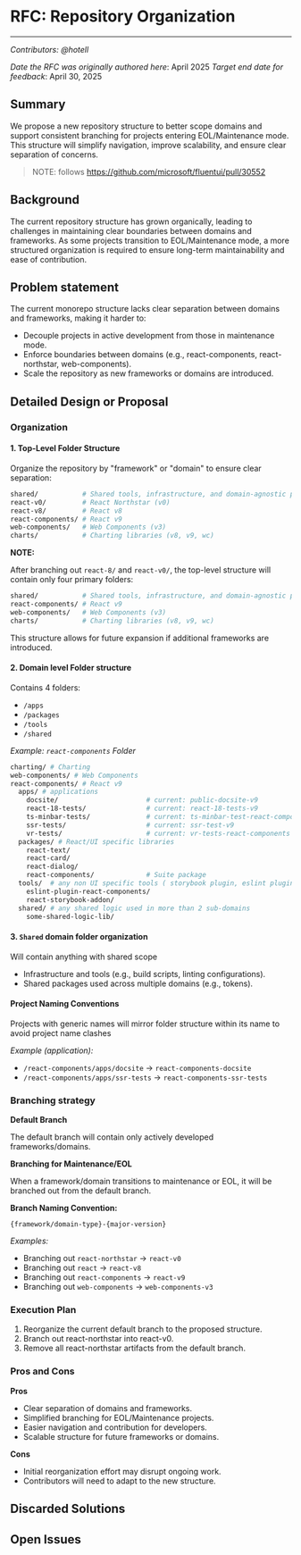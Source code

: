 # RFC: Repository Organization

<!--
An RFC can be anything. A question, a suggestion, a plan. The purpose of this template is to give some structure to help folks write successful RFCs. However, don't feel constrained by this template; use your best judgement.

Tips for writing a successful RFC:

- Favor simple language that make your point, fancy words obfuscate // Speak plainly.
- Try to stay concise, but don't gloss over important details
- Feel free to add necessary diagrams in the RFC assets folder
- Try to write a neutral problem statement, not one that motivates your desired solution
- Remember, "Writing is thinking". It's natural to realize new ideas while writing your proposal
-->

---

_Contributors: @hotell_

_Date the RFC was originally authored here_: April 2025
_Target end date for feedback_: April 30, 2025

<!-- If substantial updates are made add an "Updated on: $date" below, don't replace the original date -->

## Summary

<!-- Explain the proposed change -->

We propose a new repository structure to better scope domains and support consistent branching for projects entering EOL/Maintenance mode. This structure will simplify navigation, improve scalability, and ensure clear separation of concerns.

> NOTE: follows https://github.com/microsoft/fluentui/pull/30552

## Background

The current repository structure has grown organically, leading to challenges in maintaining clear boundaries between domains and frameworks. As some projects transition to EOL/Maintenance mode, a more structured organization is required to ensure long-term maintainability and ease of contribution.

## Problem statement

<!--
Why are we making this change? What problem are we solving? What do we expect to gain from this?

This section is important as the motivation or problem statement is independent from the proposed change. Even if this RFC is not accepted this Motivation can be used for alternative solutions.
-->

The current monorepo structure lacks clear separation between domains and frameworks, making it harder to:

- Decouple projects in active development from those in maintenance mode.
- Enforce boundaries between domains (e.g., react-components, react-northstar, web-components).
- Scale the repository as new frameworks or domains are introduced.

## Detailed Design or Proposal

<!-- This is the bulk of the RFC. Explain the proposal or design in enough detail for the intended audience to understand. -->

### Organization

#### 1. Top-Level Folder Structure

Organize the repository by "framework" or "domain" to ensure clear separation:

```sh
shared/           # Shared tools, infrastructure, and domain-agnostic projects (e.g., tokens)
react-v0/         # React Northstar (v0)
react-v8/         # React v8
react-components/ # React v9
web-components/   # Web Components (v3)
charts/           # Charting libraries (v8, v9, wc)
```

**NOTE:**

After branching out `react-8/` and `react-v0/`, the top-level structure will contain only four primary folders:

```sh
shared/           # Shared tools, infrastructure, and domain-agnostic projects (e.g., tokens)
react-components/ # React v9
web-components/   # Web Components (v3)
charts/           # Charting libraries (v8, v9, wc)
```

This structure allows for future expansion if additional frameworks are introduced.

#### 2. Domain level Folder structure

Contains 4 folders:

- `/apps`
- `/packages`
- `/tools`
- `/shared`

_Example: `react-components` Folder_

```sh
charting/ # Charting
web-components/ # Web Components
react-components/ # React v9
  apps/ # applications
    docsite/                      # current: public-docsite-v9
    react-18-tests/               # current: react-18-tests-v9
    ts-minbar-tests/              # current: ts-minbar-test-react-components
    ssr-tests/                    # current: ssr-test-v9
    vr-tests/                     # current: vr-tests-react-components
  packages/ # React/UI specific libraries
    react-text/
    react-card/
    react-dialog/
    react-components/             # Suite package
  tools/  # any non UI specific tools ( storybook plugin, eslint plugins, nx react-components plugin etc)
    eslint-plugin-react-components/
    react-storybook-addon/
  shared/ # any shared logic used in more than 2 sub-domains
    some-shared-logic-lib/
```

#### 3. `Shared` domain folder organization

Will contain anything with shared scope

- Infrastructure and tools (e.g., build scripts, linting configurations).
- Shared packages used across multiple domains (e.g., tokens).

#### Project Naming Conventions

Projects with generic names will mirror folder structure within its name to avoid project name clashes

_Example (application):_

- `/react-components/apps/docsite` -> `react-components-docsite`
- `/react-components/apps/ssr-tests` -> `react-components-ssr-tests`

### Branching strategy

**Default Branch**

The default branch will contain only actively developed frameworks/domains.

**Branching for Maintenance/EOL**

When a framework/domain transitions to maintenance or EOL, it will be branched out from the default branch.

**Branch Naming Convention:**

`{framework/domain-type}-{major-version}`

_Examples:_

- Branching out `react-northstar` → `react-v0`
- Branching out `react` → `react-v8`
- Branching out `react-components` → `react-v9`
- Branching out `web-components` → `web-components-v3`

### Execution Plan

1. Reorganize the current default branch to the proposed structure.
2. Branch out react-northstar into react-v0.
3. Remove all react-northstar artifacts from the default branch.

### Pros and Cons

**Pros**

- Clear separation of domains and frameworks.
- Simplified branching for EOL/Maintenance projects.
- Easier navigation and contribution for developers.
- Scalable structure for future frameworks or domains.

**Cons**

- Initial reorganization effort may disrupt ongoing work.
- Contributors will need to adapt to the new structure.

## Discarded Solutions

<!-- As you enumerate possible solutions, try to keep track of the discarded ones. This should include why we discarded the solution. -->

## Open Issues

<!-- Optional section, but useful for first drafts. Use this section to track open issues on unanswered questions regarding the design or proposal.  -->

